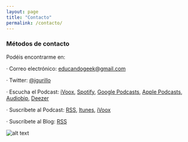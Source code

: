 ```yaml
---
layout: page
title: "Contacto"
permalink: /contacto/
---
```


### Métodos de contacto

Podéis encontrarme en:

· Correo electrónico: [educandogeek@gmail.com](mailto:educandogeek@gmail.com)

· Twitter: [@jgurillo](https://twitter.com/jgurillo)

· Escucha el Podcast: [iVoox](https://www.ivoox.com/podcast-educando-geek_sq_f1580544_1.html), [Spotify](https://open.spotify.com/show/6ltKhEuriuMDInIBqsDy1X?si=_K2pljtlS3OejLelRQ9kcQ), [Google Podcasts](https://podcasts.google.com/?feed=aHR0cDovL2ZlZWRwcm94eS5nb29nbGUuY29tL2VkdWNhbmRvZ2Vlaw), [Apple Podcasts](https://podcasts.apple.com/es/podcast/educando-geek/id1110060146), [Audiobip](https://audiobip.com/podcast/educando-geek/), [Deezer](https://www.deezer.com/show/452492?utm_source=deezer&utm_content=show-452492&utm_term=2527063982_1565954388&utm_medium=web)

· Suscríbete al Podcast: [RSS](http://feeds.feedburner.com/educandogeek), [Itunes](https://pcr.apple.com/id1110060146), [iVoox](http://feeds.feedburner.com/educandogeek)

· Suscríbete al Blog: [RSS](http://feeds.feedburner.com/educandogeekblog)

![alt text](https://encrypted-tbn0.gstatic.com/images?q=tbn:ANd9GcQsxawvdmQeyPfOq42qiJmT6B4W39LKrYOOyFWD6N1e-SjcIJIR)
